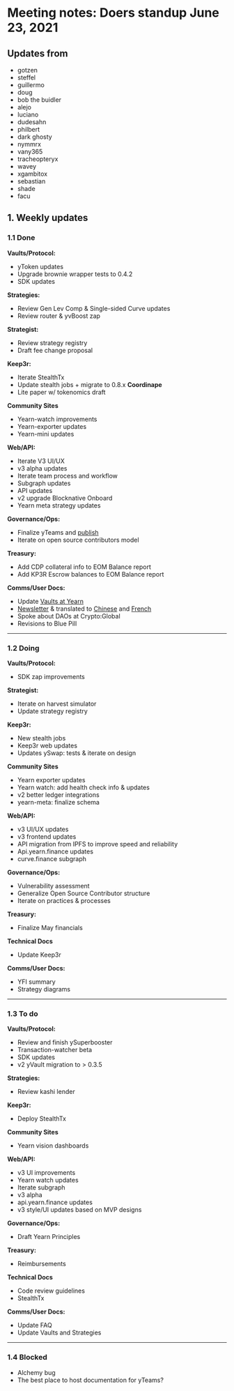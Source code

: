 # Meeting notes: Doers standup June 23, 2021

## Updates from
- gotzen
- steffel
- guillermo
- doug
- bob the buidler
- alejo
- luciano
- dudesahn
- philbert
- dark ghosty
- nymmrx
- vany365
- tracheopteryx
- wavey
- xgambitox
- sebastian
- shade
- facu

## 1. Weekly updates
### 1.1 Done

**Vaults/Protocol:**
- yToken updates
- Upgrade brownie wrapper tests to 0.4.2
- SDK updates

**Strategies:**
- Review Gen Lev Comp & Single-sided Curve updates
- Review router & yvBoost zap

**Strategist:**
- Review strategy registry
- Draft fee change proposal

**Keep3r:**
- Iterate StealthTx
- Update stealth jobs + migrate to 0.8.x
**Coordinape**
- Lite paper w/ tokenomics draft

**Community Sites**
- Yearn-watch improvements
- Yearn-exporter updates
- Yearn-mini updates    

**Web/API:**
- Iterate V3 UI/UX
- v3 alpha updates
- Iterate team process and workflow
- Subgraph updates
- API updates    
- v2 upgrade Blocknative Onboard
- Yearn meta strategy updates

**Governance/Ops:**
- Finalize yTeams and [publish](https://gov.yearn.finance/t/introducing-your-yteam-signers/11030)
- Iterate on open source contributors model    

**Treasury:**
- Add CDP collateral info to EOM Balance report
- Add KP3R Escrow balances to EOM Balance report

**Comms/User Docs:**
- Update [Vaults at Yearn](https://medium.com/yearn-state-of-the-vaults/the-vaults-at-yearn-9237905ffed3)
- [Newsletter](https://yearn.substack.com/p/yearn-finance-newsletter-38) & translated to [Chinese](https://mp.weixin.qq.com/s/0GEFYIEujvQWfVP8GeR81w) and [French](https://cryptoouf.com/newsletter/yearn-38)
- Spoke about DAOs at Crypto:Global
- Revisions to Blue Pill

---

### 1.2 Doing

**Vaults/Protocol:**
- SDK zap improvements

**Strategist:**
- Iterate on harvest simulator
- Update strategy registry

**Keep3r:**
- New stealth jobs
- Keep3r web updates
- Updates ySwap: tests & iterate on design

**Community Sites**
- Yearn exporter updates
- Yearn watch: add health check info & updates
- v2 better ledger integrations
- yearn-meta: finalize schema

**Web/API:**
- v3 UI/UX updates
- v3 frontend updates    
- API migration from IPFS to improve speed and reliability
- Api.yearn.finance updates
- curve.finance subgraph    

**Governance/Ops:**
- Vulnerability assessment
- Generalize Open Source Contributor structure    
- Iterate on practices & processes

**Treasury:**
- Finalize May financials

**Technical Docs**
- Update Keep3r

**Comms/User Docs:**
- YFI summary
- Strategy diagrams    

---

### 1.3 To do

**Vaults/Protocol:**
- Review and finish ySuperbooster
- Transaction-watcher beta
- SDK updates
- v2 yVault migration to > 0.3.5

**Strategies:**
- Review kashi lender

**Keep3r:**
- Deploy StealthTx

**Community Sites**
- Yearn vision dashboards

**Web/API:**
- v3 UI improvements
- Yearn watch updates
- Iterate subgraph    
- v3 alpha
- api.yearn.finance updates
- v3 style/UI updates based on MVP designs

**Governance/Ops:**
- Draft Yearn Principles 

**Treasury:**
- Reimbursements

**Technical Docs**
- Code review guidelines
- StealthTx

**Comms/User Docs:**
- Update FAQ
- Update Vaults and Strategies    

---

### 1.4 Blocked
- Alchemy bug
- The best place to host documentation for yTeams?

